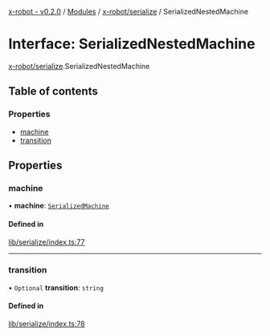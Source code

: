 [x-robot - v0.2.0](../README.md) / [Modules](../modules.md) / [x-robot/serialize](../modules/x_robot_serialize.md) / SerializedNestedMachine

# Interface: SerializedNestedMachine

[x-robot/serialize](../modules/x_robot_serialize.md).SerializedNestedMachine

## Table of contents

### Properties

- [machine](x_robot_serialize.SerializedNestedMachine.md#machine)
- [transition](x_robot_serialize.SerializedNestedMachine.md#transition)

## Properties

### machine

• **machine**: [`SerializedMachine`](x_robot_serialize.SerializedMachine.md)

#### Defined in

[lib/serialize/index.ts:77](https://github.com/Masquerade-Circus/x-robot/blob/0346b56/lib/serialize/index.ts#L77)

___

### transition

• `Optional` **transition**: `string`

#### Defined in

[lib/serialize/index.ts:78](https://github.com/Masquerade-Circus/x-robot/blob/0346b56/lib/serialize/index.ts#L78)
